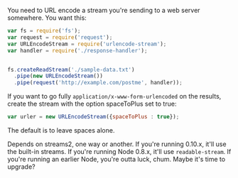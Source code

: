 You need to URL encode a stream you're sending to a web server somewhere. You
want this:

```javascript
var fs = require('fs');
var request = require('request');
var URLEncodeStream = require('urlencode-stream');
var handler = require('./response-handler');


fs.createReadStream('./sample-data.txt')
  .pipe(new URLEncodeStream())
  .pipe(request('http://example.com/postme', handler));
```

If you want to go fully `application/x-www-form-urlencoded` on the results, create the stream
with the option spaceToPlus set to true:

```javascript
var urler = new URLEncodeStream({spaceToPlus : true});
```

The default is to leave spaces alone.

Depends on streams2, one way or another. If you're running 0.10.x, it'll use
the built-in streams. If you're running Node 0.8.x, it'll use
`readable-stream`. If you're running an earlier Node, you're outta luck, chum.
Maybe it's time to upgrade?
